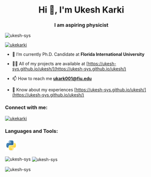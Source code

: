 <h1 align="center">Hi 👋, I'm Ukesh Karki</h1>
<h3 align="center">I am aspiring physicist</h3>

<p align="left"> <img src="https://komarev.com/ghpvc/?username=ukesh-sys&label=Profile%20views&color=0e75b6&style=flat" alt="ukesh-sys" /> </p>

<p align="left"> <a href="https://twitter.com/ukekarki" target="blank"><img src="https://img.shields.io/twitter/follow/ukekarki?logo=twitter&style=for-the-badge" alt="ukekarki" /></a> </p>

- 🔭 I’m currently Ph.D. Candidate at **Florida International University**

- 👨‍💻 All of my projects are available at [https://ukesh-sys.github.io/ukesh/](https://ukesh-sys.github.io/ukesh/)

- 📫 How to reach me **ukark001@fiu.edu** 

- 📄 Know about my experiences [https://ukesh-sys.github.io/ukesh/](https://ukesh-sys.github.io/ukesh/)

<h3 align="left">Connect with me:</h3>
<p align="left">
<a href="https://twitter.com/ukekarki" target="blank"><img align="center" src="https://raw.githubusercontent.com/rahuldkjain/github-profile-readme-generator/master/src/images/icons/Social/twitter.svg" alt="ukekarki" height="30" width="40" /></a>
</p>

<h3 align="left">Languages and Tools:</h3>
<p align="left"> <a href="https://www.python.org" target="_blank"> <img src="https://raw.githubusercontent.com/devicons/devicon/master/icons/python/python-original.svg" alt="python" width="40" height="40"/> </a> </p>

<p><img align="left" src="https://github-readme-stats.vercel.app/api/top-langs?username=ukesh-sys&show_icons=true&locale=en&layout=compact" alt="ukesh-sys" /></p>

<p>&nbsp;<img align="center" src="https://github-readme-stats.vercel.app/api?username=ukesh-sys&show_icons=true&locale=en" alt="ukesh-sys" /></p>

<p><img align="center" src="https://github-readme-streak-stats.herokuapp.com/?user=ukesh-sys&" alt="ukesh-sys" /></p>

